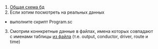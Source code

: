 1. [Общая схема бд](01.drawio.png)
2. Если хотим посмотреть на реальных данных 
  - выполните скрипт Program.sc
3. Смотрим коннкретные данные в файлах, имена которых совпадают с именами таблицы [из файла](MAGIC.drawio.png)
(т.е. output, conductor, driver, route и time)